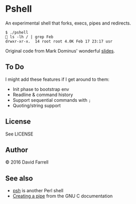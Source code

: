 # Pshell

An experimental shell that forks, execs, pipes and redirects.

    $ ./pshell
    🐫 ls -lh / | grep Feb
    drwxr-xr-x.  14 root root 4.0K Feb 17 23:17 usr

Original code from Mark Dominus' wonderful [slides](http://perl.plover.com/classes/commands-perl/).

## To Do

I might add these features if I get around to them:

* Init phase to bootstrap env
* Readline & command history
* Support sequential commands with `;`
* Quoting/string support

## License

See LICENSE

## Author

&copy; 2016 David Farrell

## See also

* [psh](https://github.com/gnp/psh) is another Perl shell
* [Creating a pipe](https://www.gnu.org/software/libc/manual//html_node/Creating-a-Pipe.html) from the GNU C documentation

